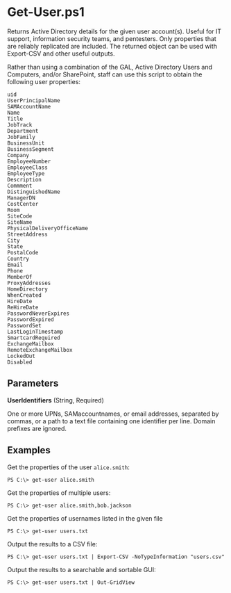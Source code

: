 Get-User.ps1
============

Returns Active Directory details for the given user account(s). Useful for IT support, information security teams, and pentesters. Only properties that are reliably replicated are included. The returned object can be used with Export-CSV and other useful outputs.

Rather than using a combination of the GAL, Active Directory Users and
Computers, and/or SharePoint, staff can use this script to obtain the following user properties:

    uid
    UserPrincipalName
    SAMAccountName
    Name
    Title
    JobTrack
    Department
    JobFamily
    BusinessUnit
    BusinessSegment
    Company
    EmployeeNumber
    EmployeeClass
    EmployeeType
    Description
    Commment
    DistinguishedName
    ManagerDN
    CostCenter
    Room
    SiteCode
    SiteName
    PhysicalDeliveryOfficeName
    StreetAddress
    City
    State
    PostalCode
    Country
    Email
    Phone
    MemberOf
    ProxyAddresses
    HomeDirectory
    WhenCreated
    HireDate
    ReHireDate
    PasswordNeverExpires
    PasswordExpired
    PasswordSet
    LastLoginTimestamp
    SmartcardRequired
    ExchangeMailbox
    RemoteExchangeMailbox
    LockedOut
    Disabled

Parameters
----------

 **UserIdentifiers** (String, Required)

One or more UPNs, SAMaccountnames, or email addresses, separated by commas,
or a path to a text file containing one identifier per line. Domain prefixes
are ignored.


Examples
--------

Get the properties of the user `alice.smith`:

    PS C:\> get-user alice.smith

Get the properties of multiple users:

    PS C:\> get-user alice.smith,bob.jackson

Get the properties of usernames listed in the given file

    PS C:\> get-user users.txt

Output the results to a CSV file:

    PS C:\> get-user users.txt | Export-CSV -NoTypeInformation "users.csv"

Output the results to a searchable and sortable GUI:

    PS C:\> get-user users.txt | Out-GridView
